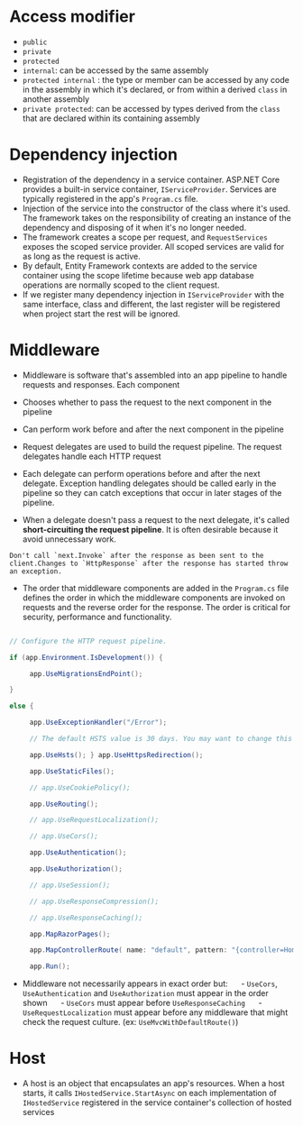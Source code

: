 # Access modifier

- `public`
- `private`
- `protected`
- `internal`: can be accessed by the same assembly
- `protected internal` : the type or member can be accessed by any code in the assembly in which it's declared, or from within a derived `class` in another assembly
- `private protected`: can be accessed by types derived from the `class` that are declared within its containing assembly
# Dependency injection

- Registration of the dependency in a service container. ASP.NET Core provides a built-in service container, `IServiceProvider`. Services are typically registered in the app's `Program.cs` file.
- Injection of the service into the constructor of the class where it's used. The framework takes on the responsibility of creating an instance of the dependency and disposing of it when it's no longer needed.
- The framework creates a scope per request, and `RequestServices` exposes the scoped service provider. All scoped services are valid for as long as the request is active.
- By default, Entity Framework contexts are added to the service container using the scope lifetime because web app database operations are normally scoped to the client request.
- If we register many dependency injection in `IServiceProvider` with the same interface, class and different, the last register will be registered when project start the rest will be ignored.

# Middleware

- Middleware is software that's assembled into an app pipeline to handle requests and responses. Each component

- Chooses whether to pass the request to the next component in the pipeline

- Can perform work before and after the next component in the pipeline

- Request delegates are used to build the request pipeline. The request delegates handle each HTTP request

- Each delegate can perform operations before and after the next delegate. Exception handling delegates should be called early in the pipeline so they can catch exceptions that occur in later stages of the pipeline.

- When a delegate doesn't pass a request to the next delegate, it's called **short-circuiting the request pipeline**. It is often desirable because it avoid unnecessary work.

```ad-note
Don't call `next.Invoke` after the response as been sent to the client.Changes to `HttpResponse` after the response has started throw an exception.
```

- The order that middleware components are added in the `Program.cs` file defines the order in which the middleware components are invoked on requests and the reverse order for the response. The order is critical for security, performance and functionality.

``````C#

// Configure the HTTP request pipeline.

if (app.Environment.IsDevelopment()) {

     app.UseMigrationsEndPoint();

}

else {

     app.UseExceptionHandler("/Error");

     // The default HSTS value is 30 days. You may want to change this for production scenarios, see https://aka.ms/aspnetcore-hsts.

     app.UseHsts(); } app.UseHttpsRedirection();

     app.UseStaticFiles();

     // app.UseCookiePolicy();

     app.UseRouting();

     // app.UseRequestLocalization();

     // app.UseCors();

     app.UseAuthentication();

     app.UseAuthorization();

     // app.UseSession();

     // app.UseResponseCompression();

     // app.UseResponseCaching();

     app.MapRazorPages();

     app.MapControllerRoute( name: "default", pattern: "{controller=Home}/{action=Index}/{id?}");

     app.Run();

``````

- Middleware not necessarily appears in exact order but:
     - `UseCors`, `UseAuthentication` and `UseAuthorization` must appear in the order shown
     - `UseCors` must appear before `UseResponseCaching`
     - `UseRequestLocalization` must appear before any middleware that might check the request culture. (ex: `UseMvcWithDefaultRoute()`)
# Host
- A host is an object that encapsulates an app's resources. When a host starts, it calls `IHostedService.StartAsync` on each implementation of `IHostedService` registered in the service container's collection of hosted services
